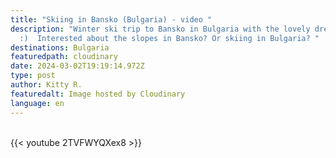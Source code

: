 ```yaml
---
title: "Skiing in Bansko (Bulgaria) - video "
description: "Winter ski trip to Bansko in Bulgaria with the lovely dream team
  :)  Interested about the slopes in Bansko? Or skiing in Bulgaria? "
destinations: Bulgaria
featuredpath: cloudinary
date: 2024-03-02T19:19:14.972Z
type: post
author: Kitty R.
featuredalt: Image hosted by Cloudinary
language: en
---
```

<br>{{< youtube 2TVFWYQXex8 >}}</br>